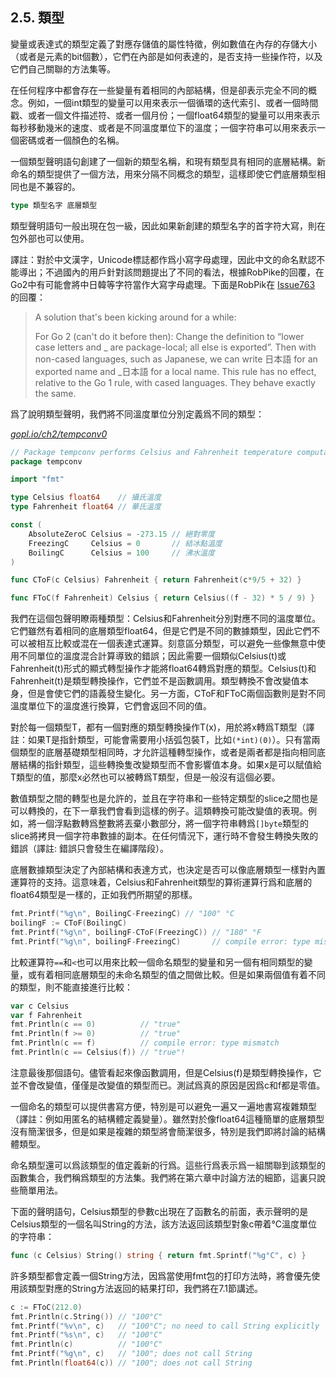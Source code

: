 ## 2.5. 類型

變量或表達式的類型定義了對應存儲值的屬性特徵，例如數值在內存的存儲大小（或者是元素的bit個數），它們在內部是如何表達的，是否支持一些操作符，以及它們自己關聯的方法集等。

在任何程序中都會存在一些變量有着相同的內部結構，但是卻表示完全不同的概念。例如，一個int類型的變量可以用來表示一個循環的迭代索引、或者一個時間戳、或者一個文件描述符、或者一個月份；一個float64類型的變量可以用來表示每秒移動幾米的速度、或者是不同溫度單位下的溫度；一個字符串可以用來表示一個密碼或者一個顏色的名稱。

一個類型聲明語句創建了一個新的類型名稱，和現有類型具有相同的底層結構。新命名的類型提供了一個方法，用來分隔不同概念的類型，這樣即使它們底層類型相同也是不兼容的。

```Go
type 類型名字 底層類型
```

類型聲明語句一般出現在包一級，因此如果新創建的類型名字的首字符大寫，則在包外部也可以使用。

譯註：對於中文漢字，Unicode標誌都作爲小寫字母處理，因此中文的命名默認不能導出；不過國內的用戶針對該問題提出了不同的看法，根據RobPike的回覆，在Go2中有可能會將中日韓等字符當作大寫字母處理。下面是RobPik在 [Issue763](https://github.com/golang/go/issues/5763) 的回覆：

> A solution that's been kicking around for a while:
>
> For Go 2 (can't do it before then): Change the definition to “lower case letters and _ are package-local; all else is exported”. Then with non-cased languages, such as Japanese, we can write 日本語 for an exported name and _日本語 for a local name. This rule has no effect, relative to the Go 1 rule, with cased languages. They behave exactly the same.

爲了說明類型聲明，我們將不同溫度單位分別定義爲不同的類型：

<u><i>gopl.io/ch2/tempconv0</i></u>
```Go
// Package tempconv performs Celsius and Fahrenheit temperature computations.
package tempconv

import "fmt"

type Celsius float64    // 攝氏溫度
type Fahrenheit float64 // 華氏溫度

const (
	AbsoluteZeroC Celsius = -273.15 // 絕對零度
	FreezingC     Celsius = 0       // 結冰點溫度
	BoilingC      Celsius = 100     // 沸水溫度
)

func CToF(c Celsius) Fahrenheit { return Fahrenheit(c*9/5 + 32) }

func FToC(f Fahrenheit) Celsius { return Celsius((f - 32) * 5 / 9) }
```

我們在這個包聲明瞭兩種類型：Celsius和Fahrenheit分別對應不同的溫度單位。它們雖然有着相同的底層類型float64，但是它們是不同的數據類型，因此它們不可以被相互比較或混在一個表達式運算。刻意區分類型，可以避免一些像無意中使用不同單位的溫度混合計算導致的錯誤；因此需要一個類似Celsius(t)或Fahrenheit(t)形式的顯式轉型操作才能將float64轉爲對應的類型。Celsius(t)和Fahrenheit(t)是類型轉換操作，它們並不是函數調用。類型轉換不會改變值本身，但是會使它們的語義發生變化。另一方面，CToF和FToC兩個函數則是對不同溫度單位下的溫度進行換算，它們會返回不同的值。

對於每一個類型T，都有一個對應的類型轉換操作T(x)，用於將x轉爲T類型（譯註：如果T是指針類型，可能會需要用小括弧包裝T，比如`(*int)(0)`）。只有當兩個類型的底層基礎類型相同時，才允許這種轉型操作，或者是兩者都是指向相同底層結構的指針類型，這些轉換隻改變類型而不會影響值本身。如果x是可以賦值給T類型的值，那麼x必然也可以被轉爲T類型，但是一般沒有這個必要。

數值類型之間的轉型也是允許的，並且在字符串和一些特定類型的slice之間也是可以轉換的，在下一章我們會看到這樣的例子。這類轉換可能改變值的表現。例如，將一個浮點數轉爲整數將丟棄小數部分，將一個字符串轉爲`[]byte`類型的slice將拷貝一個字符串數據的副本。在任何情況下，運行時不會發生轉換失敗的錯誤（譯註: 錯誤只會發生在編譯階段）。

底層數據類型決定了內部結構和表達方式，也決定是否可以像底層類型一樣對內置運算符的支持。這意味着，Celsius和Fahrenheit類型的算術運算行爲和底層的float64類型是一樣的，正如我們所期望的那樣。

```Go
fmt.Printf("%g\n", BoilingC-FreezingC) // "100" °C
boilingF := CToF(BoilingC)
fmt.Printf("%g\n", boilingF-CToF(FreezingC)) // "180" °F
fmt.Printf("%g\n", boilingF-FreezingC)       // compile error: type mismatch
```

比較運算符`==`和`<`也可以用來比較一個命名類型的變量和另一個有相同類型的變量，或有着相同底層類型的未命名類型的值之間做比較。但是如果兩個值有着不同的類型，則不能直接進行比較：

```Go
var c Celsius
var f Fahrenheit
fmt.Println(c == 0)          // "true"
fmt.Println(f >= 0)          // "true"
fmt.Println(c == f)          // compile error: type mismatch
fmt.Println(c == Celsius(f)) // "true"!
```

注意最後那個語句。儘管看起來像函數調用，但是Celsius(f)是類型轉換操作，它並不會改變值，僅僅是改變值的類型而已。測試爲真的原因是因爲c和f都是零值。

一個命名的類型可以提供書寫方便，特別是可以避免一遍又一遍地書寫複雜類型（譯註：例如用匿名的結構體定義變量）。雖然對於像float64這種簡單的底層類型沒有簡潔很多，但是如果是複雜的類型將會簡潔很多，特別是我們即將討論的結構體類型。

命名類型還可以爲該類型的值定義新的行爲。這些行爲表示爲一組關聯到該類型的函數集合，我們稱爲類型的方法集。我們將在第六章中討論方法的細節，這裏只說些簡單用法。

下面的聲明語句，Celsius類型的參數c出現在了函數名的前面，表示聲明的是Celsius類型的一個名叫String的方法，該方法返回該類型對象c帶着°C溫度單位的字符串：

```Go
func (c Celsius) String() string { return fmt.Sprintf("%g°C", c) }
```

許多類型都會定義一個String方法，因爲當使用fmt包的打印方法時，將會優先使用該類型對應的String方法返回的結果打印，我們將在7.1節講述。

```Go
c := FToC(212.0)
fmt.Println(c.String()) // "100°C"
fmt.Printf("%v\n", c)   // "100°C"; no need to call String explicitly
fmt.Printf("%s\n", c)   // "100°C"
fmt.Println(c)          // "100°C"
fmt.Printf("%g\n", c)   // "100"; does not call String
fmt.Println(float64(c)) // "100"; does not call String
```
